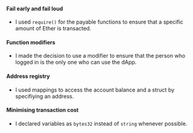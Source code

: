 #### Fail early and fail loud
- I used `require()` for the payable functions to ensure that a specific amount of Ether is transacted.

#### Function modifiers
- I made the decision to use a modifier to ensure that the person who logged in is the only one who can use the dApp.

#### Address registry
- I used mappings to access the account balance and a struct by specifiying an address.

#### Minimising transaction cost
- I declared variables as `bytes32` instead of `string` whenever possible.
